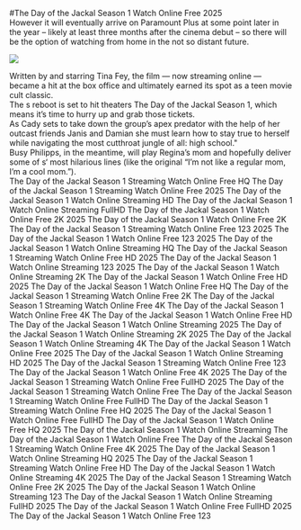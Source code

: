#The Day of the Jackal Season 1 Watch Online Free 2025  
However it will eventually arrive on Paramount Plus at some point later in the year – likely at least three months after the cinema debut – so there will be the option of watching from home in the not so distant future.  
  
[![](https://i.imgur.com/qSNzIqt.png)](https://movie.rssnews.media/ySwtNAWk.php)  
  
Written by and starring Tina Fey, the film — now streaming online — became a hit at the box office and ultimately earned its spot as a teen movie cult classic.  
The s reboot is set to hit theaters The Day of the Jackal Season 1, which means it’s time to hurry up and grab those tickets.  
As Cady sets to take down the group’s apex predator with the help of her outcast friends Janis and Damian she must learn how to stay true to herself while navigating the most cutthroat jungle of all: high school."  
Busy Philipps, in the meantime, will play Regina’s mom and hopefully deliver some of s‘ most hilarious lines (like the original “I’m not like a regular mom, I’m a cool mom.”).  
The Day of the Jackal Season 1 Streaming Watch Online Free HQ
The Day of the Jackal Season 1 Streaming Watch Online Free 2025
The Day of the Jackal Season 1 Watch Online Streaming HD
The Day of the Jackal Season 1 Watch Online Streaming FullHD
The Day of the Jackal Season 1 Watch Online Free 2K 2025
The Day of the Jackal Season 1 Watch Online Free 2K
The Day of the Jackal Season 1 Streaming Watch Online Free 123 2025
The Day of the Jackal Season 1 Watch Online Free 123 2025
The Day of the Jackal Season 1 Watch Online Streaming HQ
The Day of the Jackal Season 1 Streaming Watch Online Free HD 2025
The Day of the Jackal Season 1 Watch Online Streaming 123 2025
The Day of the Jackal Season 1 Watch Online Streaming 2K
The Day of the Jackal Season 1 Watch Online Free HD 2025
The Day of the Jackal Season 1 Watch Online Free HQ
The Day of the Jackal Season 1 Streaming Watch Online Free 2K
The Day of the Jackal Season 1 Streaming Watch Online Free 4K
The Day of the Jackal Season 1 Watch Online Free 4K
The Day of the Jackal Season 1 Watch Online Free HD
The Day of the Jackal Season 1 Watch Online Streaming 2025
The Day of the Jackal Season 1 Watch Online Streaming 2K 2025
The Day of the Jackal Season 1 Watch Online Streaming 4K
The Day of the Jackal Season 1 Watch Online Free 2025
The Day of the Jackal Season 1 Watch Online Streaming HD 2025
The Day of the Jackal Season 1 Streaming Watch Online Free 123
The Day of the Jackal Season 1 Watch Online Free 4K 2025
The Day of the Jackal Season 1 Streaming Watch Online Free FullHD 2025
The Day of the Jackal Season 1 Streaming Watch Online Free
The Day of the Jackal Season 1 Streaming Watch Online Free FullHD
The Day of the Jackal Season 1 Streaming Watch Online Free HQ 2025
The Day of the Jackal Season 1 Watch Online Free FullHD
The Day of the Jackal Season 1 Watch Online Free HQ 2025
The Day of the Jackal Season 1 Watch Online Streaming
The Day of the Jackal Season 1 Watch Online Free
The Day of the Jackal Season 1 Streaming Watch Online Free 4K 2025
The Day of the Jackal Season 1 Watch Online Streaming HQ 2025
The Day of the Jackal Season 1 Streaming Watch Online Free HD
The Day of the Jackal Season 1 Watch Online Streaming 4K 2025
The Day of the Jackal Season 1 Streaming Watch Online Free 2K 2025
The Day of the Jackal Season 1 Watch Online Streaming 123
The Day of the Jackal Season 1 Watch Online Streaming FullHD 2025
The Day of the Jackal Season 1 Watch Online Free FullHD 2025
The Day of the Jackal Season 1 Watch Online Free 123
